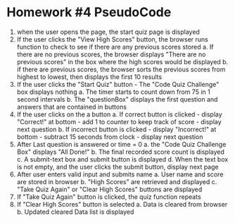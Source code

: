 

# Homework #4 PseudoCode 



1. when the user opens the page, the start quiz page is displayed
2. If the user clicks the "View High Scores" button, the browser runs function to check to see if there are any previous scores stored
        a. If there are no previous scores, the browser displays "There are no previous scores" in the box where the high scores would be displayed
        b. if there are previous scores, the browser sorts the previous scores from highest to lowest, then displays the first 10 results
3. If the user clicks the "Start Quiz" button
        -  The "Code Quiz Challenge" box displays nothing
        a. The timer starts to count down from 75 in 1 second intervals
        b. The "questionBox" displays the first question and answers that are contained in buttons
4. If the user clicks on the a button
        a. If correct button is clicked
            - display "Correct!" at bottom
            - add 1 to counter to keep track of score
            - display next question
        b. If incorrect button is clicked
            - display "Incorrect!" at bottom
            - subtract 15 seconds from clock
            - display next question
5. After Last question is answered or time = 0
        a. the "Code Quiz Challenge Box" displays "All Done!"
        b. The final recorded score count is displayed
        c. A submit-text box and submit button is displayed
        d. When the text box is not empty, and the user clicks the submit button, display next page
6. After user enters valid input and submits name
        a. User name and score are stored in browser
        b. "High Scores" are retrieved and displayed
        c. "Take Quiz Again" or "Clear High Scores" buttons are displayed
7. If "Take Quiz Again" button is clicked, the quiz function repeats
8. If "Clear High Scores" button is selected
        a. Data is cleared from browser 
        b. Updated cleared Data list is displayed

